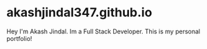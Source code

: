 # akashjindal347.github.io
Hey I'm Akash Jindal. Im a Full Stack Developer. This is my personal portfolio!

